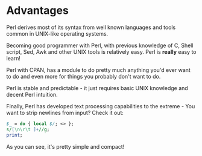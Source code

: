 # Advantages

Perl derives most of its syntax from well known languages and tools common in UNIX-like operating systems.

Becoming good programmer with Perl, with previous knowledge of C, Shell script, Sed, Awk and other UNIX tools
is relatively easy. Perl is **really** easy to learn!

Perl with CPAN, has a module to do pretty much anything you'd ever want to do and even more for things you
probably don't want to do.

Perl is stable and predictable - it just requires basic UNIX knowledge and decent Perl intuition.

Finally, Perl has developed text processing capabilities to the extreme - You want to strip newlines from input? Check it out:

```pl
$_ = do { local $/; <> };
s/[\n\r\t ]+//g;
print;
```

As you can see, it's pretty simple and compact!
